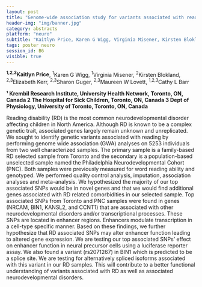 ```yaml
---
layout: post
title: "Genome-wide association study for variants associated with reading abilities"
header-img: "img/banner.jpg"
category: abstracts
platform: "neuro"
subtitle: "Kaitlyn Price, Karen G Wigg, Virginia Misener, Kirsten Blokland, Elizabeth Kerr, Sharon Guger, Maureen W Lovett, Cathy L Barr"
tags: poster neuro
session_id: B6
visible: true
---
```

**<sup>1,2,3</sup>Kaitlyn Price**, <sup>1</sup>Karen G Wigg, <sup>1</sup>Virginia Misener, <sup>2</sup>Kirsten Blokland, <sup>2,3</sup>Elizabeth Kerr, <sup>2,3</sup>Sharon Guger, <sup>2,3</sup>Maureen W Lovett, <sup>1,2,3</sup>Cathy L Barr

__¹ Krembil Research Institute, University Health Network, Toronto, ON, Canada
2 The Hospital for Sick Children, Toronto, ON, Canada
3 Dept of Physiology, University of Toronto, Toronto, ON, Canada__

Reading disability (RD) is the most common neurodevelopmental disorder affecting children in North America. Although RD is known to be a complex genetic trait, associated genes largely remain unknown and unreplicated. We sought to identify genetic variants associated with reading by performing genome wide association (GWA) analyses on 5253 individuals from two well characterized samples. The primary sample is a family-based RD selected sample from Toronto and the secondary is a population-based unselected sample named the Philadelphia Neurodevelopmental Cohort (PNC). Both samples were previously measured for word reading ability and genotyped. We performed quality control analysis, imputation, association analyses and meta-analysis. We hypothesized the majority of our top associated SNPs would be in novel genes and that we would find additional genes associated with RD related comorbidities in our selected sample. Top associated SNPs from Toronto and PNC samples were found in genes (NRCAM, BIN1, KANSL2, and CCNT1) that are associated with other neurodevelopmental disorders and/or transcriptional processes. These SNPs are located in enhancer regions. Enhancers modulate transcription in a cell-type specific manner. Based on these findings, we further hypothesize that RD associated SNPs may alter enhancer function leading to altered gene expression. We are testing our top associated SNPs’ effect on enhancer function in neural precursor cells using a luciferase reporter assay. We also found a variant (rs2071267) in BIN1 which is predicted to be a splice site. We are testing for alternatively spliced isoforms associated with this variant in our RD samples. This will contribute to a better functional understanding of variants associated with RD as well as associated neurodevelopmental disorders. 